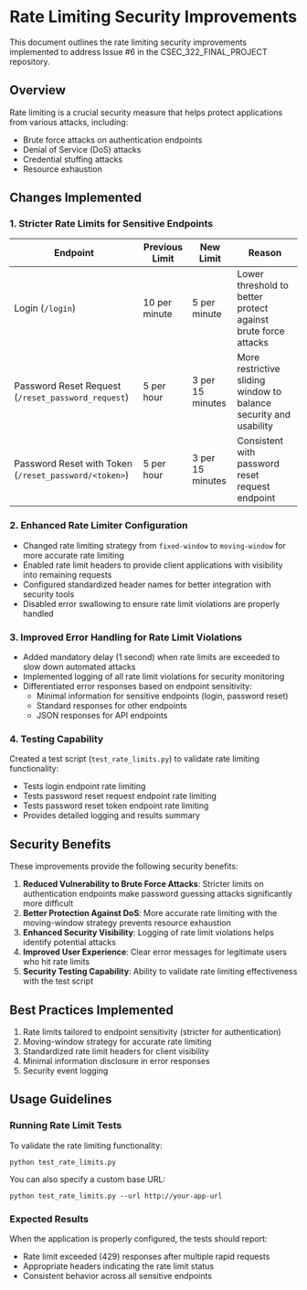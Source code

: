 # Rate Limiting Security Improvements

This document outlines the rate limiting security improvements implemented to address Issue #6 in the CSEC_322_FINAL_PROJECT repository.

## Overview

Rate limiting is a crucial security measure that helps protect applications from various attacks, including:
- Brute force attacks on authentication endpoints
- Denial of Service (DoS) attacks
- Credential stuffing attacks
- Resource exhaustion

## Changes Implemented

### 1. Stricter Rate Limits for Sensitive Endpoints

| Endpoint | Previous Limit | New Limit | Reason |
|----------|---------------|-----------|--------|
| Login (`/login`) | 10 per minute | 5 per minute | Lower threshold to better protect against brute force attacks |
| Password Reset Request (`/reset_password_request`) | 5 per hour | 3 per 15 minutes | More restrictive sliding window to balance security and usability |
| Password Reset with Token (`/reset_password/<token>`) | 5 per hour | 3 per 15 minutes | Consistent with password reset request endpoint |

### 2. Enhanced Rate Limiter Configuration

- Changed rate limiting strategy from `fixed-window` to `moving-window` for more accurate rate limiting
- Enabled rate limit headers to provide client applications with visibility into remaining requests
- Configured standardized header names for better integration with security tools
- Disabled error swallowing to ensure rate limit violations are properly handled

### 3. Improved Error Handling for Rate Limit Violations

- Added mandatory delay (1 second) when rate limits are exceeded to slow down automated attacks
- Implemented logging of all rate limit violations for security monitoring
- Differentiated error responses based on endpoint sensitivity:
  - Minimal information for sensitive endpoints (login, password reset)
  - Standard responses for other endpoints
  - JSON responses for API endpoints

### 4. Testing Capability

Created a test script (`test_rate_limits.py`) to validate rate limiting functionality:
- Tests login endpoint rate limiting
- Tests password reset request endpoint rate limiting
- Tests password reset token endpoint rate limiting
- Provides detailed logging and results summary

## Security Benefits

These improvements provide the following security benefits:

1. **Reduced Vulnerability to Brute Force Attacks**: Stricter limits on authentication endpoints make password guessing attacks significantly more difficult
2. **Better Protection Against DoS**: More accurate rate limiting with the moving-window strategy prevents resource exhaustion
3. **Enhanced Security Visibility**: Logging of rate limit violations helps identify potential attacks
4. **Improved User Experience**: Clear error messages for legitimate users who hit rate limits
5. **Security Testing Capability**: Ability to validate rate limiting effectiveness with the test script

## Best Practices Implemented

1. Rate limits tailored to endpoint sensitivity (stricter for authentication)
2. Moving-window strategy for accurate rate limiting
3. Standardized rate limit headers for client visibility
4. Minimal information disclosure in error responses
5. Security event logging

## Usage Guidelines

### Running Rate Limit Tests

To validate the rate limiting functionality:

```
python test_rate_limits.py
```

You can also specify a custom base URL:

```
python test_rate_limits.py --url http://your-app-url
```

### Expected Results

When the application is properly configured, the tests should report:
- Rate limit exceeded (429) responses after multiple rapid requests
- Appropriate headers indicating the rate limit status
- Consistent behavior across all sensitive endpoints

